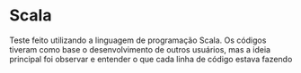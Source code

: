 # Scala
Teste feito utilizando a linguagem de programação Scala. Os códigos tiveram como base o desenvolvimento de outros usuários, mas a ideia principal foi observar e entender o que cada linha de código estava fazendo
